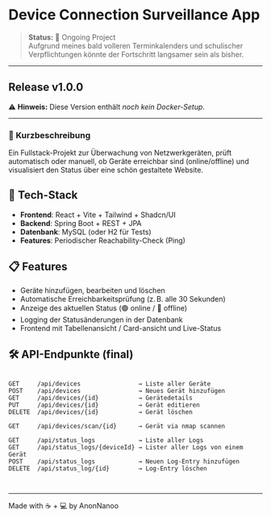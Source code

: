 # Device Connection Surveillance App

> **Status:** 🚧 Ongoing Project  
> Aufgrund meines bald volleren Terminkalenders und schulischer Verpflichtungen könnte der Fortschritt langsamer sein als bisher.

---

## Release v1.0.0
⚠️ **Hinweis:** Diese Version enthält *noch kein Docker-Setup*.

---

### 📝 Kurzbeschreibung
Ein Fullstack-Projekt zur Überwachung von Netzwerkgeräten, prüft automatisch oder manuell, ob Geräte erreichbar sind (online/offline) und visualisiert den Status über eine schön gestaltete Website.

## 🔧 Tech-Stack

- **Frontend**: React + Vite + Tailwind + Shadcn/UI
- **Backend**: Spring Boot + REST + JPA
- **Datenbank**: MySQL (oder H2 für Tests)
- **Features**: Periodischer Reachability-Check (Ping)

## 📋 Features

- Geräte hinzufügen, bearbeiten und löschen
- Automatische Erreichbarkeitsprüfung (z. B. alle 30 Sekunden)
- Anzeige des aktuellen Status (🟢 online / 🔴 offline)
- Logging der Statusänderungen in der Datenbank
- Frontend mit Tabellenansicht / Card-ansicht und Live-Status

## 🛠️ API-Endpunkte (final)

```

GET     /api/devices                → Liste aller Geräte  
POST    /api/devices                → Neues Gerät hinzufügen  
GET     /api/devices/{id}           → Gerätedetails  
PUT     /api/devices/{id}           → Gerät editieren  
DELETE  /api/devices/{id}           → Gerät löschen

GET     /api/devices/scan/{id}      → Gerät via nmap scannen

GET     /api/status_logs            → Liste aller Logs
GET     /api/status_logs/{deviceId} → Lister aller Logs von einem Gerät
POST    /api/status_logs            → Neuen Log-Entry hinzufügen  
DELETE  /api/status_log/{id}        → Log-Entry löschen

            
````


---

Made with ☕ + 💻 by AnonNanoo


